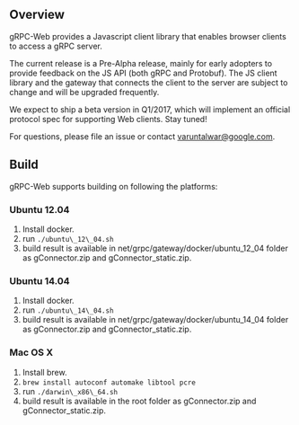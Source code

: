 ## Overview

gRPC-Web provides a Javascript client library that enables browser clients to
access a gRPC server.

The current release is a Pre-Alpha release, mainly for early adopters to provide
feedback on the JS API (both gRPC and Protobuf). The JS client library
and the gateway that connects the client to the server are subject to change
and will be upgraded frequently.

We expect to ship a beta version in Q1/2017, which will implement an
official protocol spec for supporting Web clients. Stay tuned!

For questions, please file an issue or contact varuntalwar@google.com.

## Build

gRPC-Web supports building on following the platforms:

### Ubuntu 12.04
1. Install docker.
2. run `./ubuntu\_12\_04.sh`
3. build result is available in net/grpc/gateway/docker/ubuntu\_12\_04 folder as
  gConnector.zip and gConnector_static.zip.

### Ubuntu 14.04
1. Install docker.
2. run `./ubuntu\_14\_04.sh`
3. build result is available in net/grpc/gateway/docker/ubuntu\_14\_04 folder as
  gConnector.zip and gConnector_static.zip.
 
### Mac OS X
1. Install brew.
2. `brew install autoconf automake libtool pcre`
3. run `./darwin\_x86\_64.sh`
4. build result is available in the root folder as gConnector.zip and
  gConnector_static.zip.
